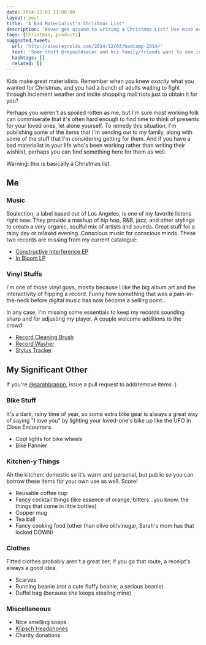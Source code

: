 ```yaml
---
date: 2014-12-03 21:00:00
layout: post
title: "A Bad Materialist's Christmas List"
description: "Never get around to writing a Christmas List? Use mine or my lovely SO's list to get some ideas or act as a surrogate."
tags: [Christmas, products]
suggested_tweet:
  url: 'http://alecreynolds.com/2014/12/03/badcamp-2014/'
  text: 'Some stuff @reynoldsalec and his family/friends want to see in their Christmas stockings.'
  hashtags: []
  related: []
---
```


Kids make great materialists. Remember when you knew *exactly* what you wanted for Christmas, and you had a bunch of adults waiting to fight through inclement weather and incite shopping mall riots just to obtain it for you?

Perhaps you weren't as spoiled rotten as me, but I'm sure most working folk can commiserate that it's often hard enough to find time to think of presents for your loved ones, let alone yourself. To remedy this situation, I'm publishing some of the items that I'm sending out to my family, along with some of the stuff that I'm considering getting for them. And if you have a bad materialist in your life who's been working rather than writing their wishlist, perhaps you can find something here for them as well.

Warning: this is basically a Christmas list.

## Me

### Music

Soulection, a label based out of Los Angeles, is one of my favorite listens right now. They provide a mashup of hip hop, R&B, jazz, and other stylings to create a very organic, soulful mix of artists and sounds. Great stuff for a rainy day or relaxed evening. Conscious music for conscious minds. These two records are missing from my current catalogue:

- [Constructive Interference EP](http://store.soulection.com/product/evil-needle-sivey-ep-vinyl)
- [In Bloom LP](http://soulection.com/s030-dpat-in-bloom)

### Vinyl Stuffs

I'm one of those vinyl guys, mostly because I like the big album art and the interactivity of flipping a record. Funny how something that was a pain-in-the-neck before digital music has now become a selling point...

In any case, I'm missing some essentials to keep my records sounding sharp and for adjusting my player. A couple welcome additions to the crowd:

- [Record Cleaning Brush](http://www.amazon.com/AudioQuest-LP-record-clean-brush/dp/B0006VMBHI/ref=pd_sim_e_3?ie=UTF8&refRID=1ZSKVMKG4P9YFNSNVGNX)
- [Record Washer](http://www.amazon.com/SPIN-CLEAN-STARTER-RECORD-WASHER-SYSTEM/dp/B002UKSZUU/ref=pd_sim_e_4?ie=UTF8&refRID=1ZSKVMKG4P9YFNSNVGNX)
- [Stylus Tracker](http://www.amazon.com/Shure-SFG-2-Stylus-Tracking-Force/dp/B00006I5SD)

## My Significant Other

If you're [@sarahbranon](https://twitter.com/sarahbranon), issue a pull request to add/remove items :)

### Bike Stuff

It's a dark, rainy time of year, so some extra bike gear is always a great way of saying "I love you" by lighting your loved-one's bike up like the UFO in Close Encounters.

- Cool lights for bike wheels
- Bike Pannier

### Kitchen-y Things

Ah the kitchen: domestic so it's warm and personal, but public so you can borrow these items for your own use as well. Score!

- Reusable coffee cup
- Fancy cocktail things (like essence of orange, bitters...you know, the things that come in little bottles)
- Copper mug
- Tea ball
- Fancy cooking food (other than olive oil/vinegar, Sarah's mom has that locked DOWN)


### Clothes

Fitted clothes probably aren't a great bet; if you go that route, a receipt's always a good idea.
- Scarves
- Running beanie (not a cute fluffy beanie, a serious beanie)
- Duffel bag (because she keeps stealing mine)

### Miscellaneous

- Nice smelling soaps
- [Klipsch Headphones](http://www.amazon.com/gp/product/B008VGN75U/ref=oh_aui_detailpage_o08_s00?ie=UTF8&psc=1)
- Charity donations